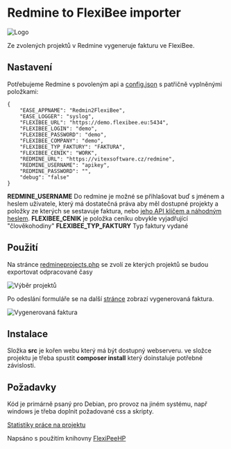 Redmine to FlexiBee importer
============================

![Logo](https://github.com/VitexSoftware/Redmine2FlexiBee/raw/master/project-logo.png "Project Logo")

Ze zvolených projektů v Redmine vygeneruje fakturu ve FlexiBee.

Nastavení
---------

Potřebujeme Redmine s povoleným api a [config.json](config.json) s patřičně vyplněnými položkami:

```
{
    "EASE_APPNAME": "Redmin2FlexiBee",
    "EASE_LOGGER": "syslog",
    "FLEXIBEE_URL": "https://demo.flexibee.eu:5434",
    "FLEXIBEE_LOGIN": "demo",
    "FLEXIBEE_PASSWORD": "demo",
    "FLEXIBEE_COMPANY": "demo",
    "FLEXIBEE_TYP_FAKTURY": "FAKTURA",
    "FLEXIBEE_CENIK": "WORK",
    "REDMINE_URL": "https://vitexsoftware.cz/redmine",
    "REDMINE_USERNAME": "apikey",
    "REDMINE_PASSWORD": "",
    "debug": "false"
}
```

**REDMINE_USERNAME**     Do redmine je možné se přihlašovat buď s jménem a heslem uživatele, který má dostatečná práva aby měl dostupné projekty a položky ze kterých se sestavuje faktura, nebo [jeho API klíčem a náhodným heslem](http://www.redmine.org/projects/redmine/wiki/Rest_api#Authentication).
**FLEXIBEE_CENIK**       je položka ceníku obvykle vyjadřující "člověkohodiny"
**FLEXIBEE_TYP_FAKTURY** Typ faktury vydané 

Použití
-------

Na stránce [redmineprojects.php](src/redmineprojects.php) se zvolí ze kterých projektů se budou exportovat odpracované časy

![Výběr projektů](https://github.com/VitexSoftware/Redmine2FlexiBee/raw/master/vyber-projektu.png "Volba projektů")

Po odeslání formuláře se na další [stránce](src/redminetimeentries.php) zobrazí vygenerovaná faktura.

![Vygenerovaná faktura](https://github.com/VitexSoftware/Redmine2FlexiBee/raw/master/hotovo.png "Výsledná faktura")

Instalace
---------

Složka **src** je kořen webu který má být dostupný webserveru. 
ve složce projektu je třeba spustit **composer install** který doinstaluje potřebné závislosti.


Požadavky
---------

Kód je primárně psaný pro Debian, pro provoz na jiném systému, např windows je třeba doplnit požadované css a skripty.

[Statistiky práce na projektu](https://wakatime.com/@5abba9ca-813e-43ac-9b5f-b1cfdf3dc1c7/projects/zgctsnwibv)

Napsáno s použitím knihovny [FlexiPeeHP](https://github.com/Spoje-NET/FlexiPeeHP)
